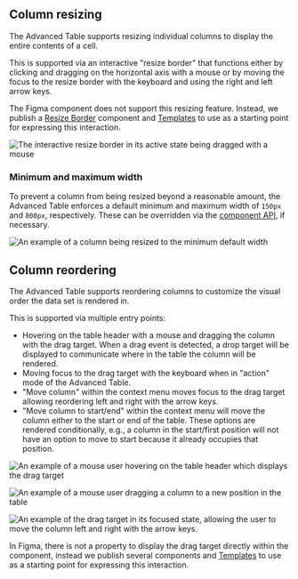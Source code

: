 ## Column resizing

The Advanced Table supports resizing individual columns to display the entire contents of a cell.

This is supported via an interactive "resize border" that functions either by clicking and dragging on the horizontal axis with a mouse or by moving the focus to the resize border with the keyboard and using the right and left arrow keys.

The Figma component does not support this resizing feature. Instead, we publish a [Resize Border](https://www.figma.com/design/iweq3r2Pi8xiJfD9e6lOhF/HDS-Components-v2.0?m=auto&node-id=80647-127234&t=UHpPyO7erZKLy4SD-1) component and [Templates](https://www.figma.com/design/iweq3r2Pi8xiJfD9e6lOhF/HDS-Components-v2.0?m=auto&node-id=72039-5091&t=UHpPyO7erZKLy4SD-1) to use as a starting point for expressing this interaction.

![The interactive resize border in its active state being dragged with a mouse](/assets/components/table/advanced-table/advanced-table-resize-interaction.png)

### Minimum and maximum width

To prevent a column from being resized beyond a reasonable amount, the Advanced Table enforces a default minimum and maximum width of `150px` and `800px`, respectively. These can be overridden via the [component API](/components/table/advanced-table?tab=code#advancedtable), if necessary.

![An example of a column being resized to the minimum default width](/assets/components/table/advanced-table/advanced-table-resize-min-width.png)

## Column reordering

The Advanced Table supports reordering columns to customize the visual order the data set is rendered in.

This is supported via multiple entry points:

- Hovering on the table header with a mouse and dragging the column with the drag target. When a drag event is detected, a drop target will be displayed to communicate where in the table the column will be rendered.
- Moving focus to the drag target with the keyboard when in "action" mode of the Advanced Table.
- "Move column" within the context menu moves focus to the drag target allowing reordering left and right with the arrow keys.
- "Move column to start/end" within the context menu will move the column either to the start or end of the table. These options are rendered conditionally, e.g., a column in the start/first position will not have an option to move to start because it already occupies that position.

![An example of a mouse user hovering on the table header which displays the drag target](/assets/components/table/advanced-table/advanced-table-hover-table-header.png)

![An example of a mouse user dragging a column to a new position in the table](/assets/components/table/advanced-table/advanced-table-drag-column.png)

![An example of the drag target in its focused state, allowing the user to move the column left and right with the arrow keys.](/assets/components/table/advanced-table/advanced-table-focus-drag-target.png)

In Figma, there is not a property to display the drag target directly within the component, instead we publish several components and [Templates](https://www.figma.com/design/iweq3r2Pi8xiJfD9e6lOhF/HDS-Components-v2.0?m=auto&node-id=72039-5091&t=UHpPyO7erZKLy4SD-1) to use as a starting point for expressing this interaction.
